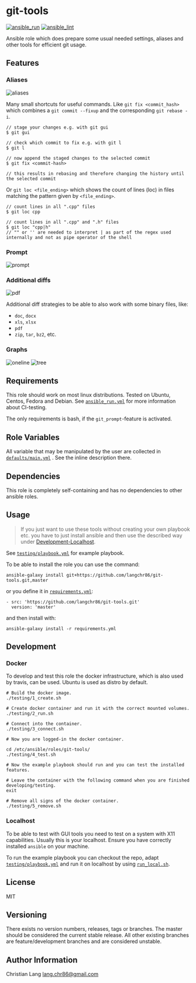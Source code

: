 git-tools
=========

[![ansible_run](https://github.com/langchr86/git-tools/actions/workflows/ansible_run.yml/badge.svg)](https://github.com/langchr86/git-tools/actions/workflows/ansible_run.yml)
[![ansible_lint](https://github.com/langchr86/git-tools/actions/workflows/ansible_lint.yml/badge.svg)](https://github.com/langchr86/git-tools/actions/workflows/ansible_lint.yml)

Ansible role which does prepare some usual needed settings, aliases and other tools for efficient git usage.


Features
--------

### Aliases

![aliases](images/git-aliases.png)

Many small shortcuts for useful commands.
Like `git fix <commit_hash>` which combines a `git commit --fixup` and the corresponding `git rebase -i`.

~~~
// stage your changes e.g. with git gui
$ git gui

// check which commit to fix e.g. with git l
$ git l

// now append the staged changes to the selected commit
$ git fix <commit-hash>

// this results in rebasing and therefore changing the history until the selected commit
~~~

Or `git loc <file_ending>` which shows the count of lines (loc) in files matching the pattern given by `<file_ending>`.

~~~
// count lines in all ".cpp" files
$ git loc cpp

// count lines in all ".cpp" and ".h" files
$ git loc "cpp|h"
// "" or '' are needed to interpret | as part of the regex used internally and not as pipe operator of the shell
~~~

### Prompt

![prompt](images/git-prompt.png)

### Additional diffs

![pdf](images/pdftotext.png)

Additional diff strategies to be able to also work with some binary files, like:

* `doc`, `docx`
* `xls`, `xlsx`
* `pdf`
* `zip`, `tar`, `bz2`, etc.

### Graphs

![oneline](images/git-l.png)
![tree](images/git-graph.png)


Requirements
------------

This role should work on most linux distributions.
Tested on Ubuntu, Centos, Fedora and Debian.
See [`ansible_run.yml`](.github/workflows/ansible_run.yml) for more information about CI-testing.

The only requirements is bash, if the `git_prompt`-feature is activated.


Role Variables
--------------

All variable that may be manipulated by the user are collected in [`defaults/main.yml`](defaults/main.yml) .
See the inline description there.


Dependencies
------------

This role is completely self-containing and has no dependencies to other ansible roles.


Usage
-----

> If you just want to use these tools without creating your own playbook etc.
> you have to just install ansible and then use the described way under [Development-Localhost](#localhost).

See [`testing/playbook.yml`](testing/playbook.yml) for example playbook.

To be able to install the role you can use the command:

~~~
ansible-galaxy install git+https://github.com/langchr86/git-tools.git,master
~~~

or you define it in [`requirements.yml`](https://docs.ansible.com/ansible/latest/galaxy/user_guide.html#installing-multiple-roles-from-a-file):

~~~
- src: 'https://github.com/langchr86/git-tools.git'
  version: 'master'
~~~

and then install with:

~~~
ansible-galaxy install -r requirements.yml
~~~


Development
-----------

### Docker

To develop and test this role the docker infrastructure, which is also used by travis, can be used.
Ubuntu is used as distro by default.

~~~ {.bash}
# Build the docker image.
./testing/1_create.sh

# Create docker container and run it with the correct mounted volumes.
./testing/2_run.sh

# Connect into the container.
./testing/3_connect.sh

# Now you are logged-in the docker container.

cd /etc/ansible/roles/git-tools/
./testing/4_test.sh

# Now the example playbook should run and you can test the installed features.

# Leave the container with the following command when you are finished developing/testing.
exit

# Remove all signs of the docker container.
./testing/5_remove.sh
~~~


### Localhost

To be able to test with GUI tools you need to test on a system with X11 capabilities.
Usually this is your localhost.
Ensure you have correctly installed `ansible` on your machine.

To run the example playbook you can checkout the repo,
adapt [`testing/playbook.yml`](testing/playbook.yml)
and run it on localhost by using [`run_local.sh`](run_local.sh).


License
-------

MIT


Versioning
----------

There exists no version numbers, releases, tags or branches.
The master should be considered the current stable release.
All other existing branches are feature/development branches and are considered unstable.


Author Information
------------------

Christian Lang
[lang.chr86@gmail.com](mailto:lang.chr86@gmail.com)
